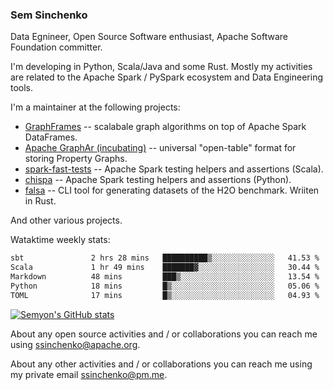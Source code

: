 ### Sem Sinchenko

Data Egnineer, Open Source Software enthusiast, Apache Software Foundation committer.

I'm developing in Python, Scala/Java and some Rust. Mostly my activities are related to the Apache Spark / PySpark ecosystem and Data Engineering tools.

I'm a maintainer at the following projects:
- [GraphFrames](https://github.com/graphframes/graphframes) -- scalabale graph algorithms on top of Apache Spark DataFrames.
- [Apache GraphAr (incubating)](https://github.com/apache/incubator-graphar) -- universal "open-table" format for storing Property Graphs.
- [spark-fast-tests](https://github.com/mrpowers-io/spark-fast-tests) -- Apache Spark testing helpers and assertions (Scala).
- [chispa](https://github.com/MrPowers/chispa) -- Apache Spark testing helpers and assertions (Python).
- [falsa](https://github.com/mrpowers-io/falsa) -- CLI tool for generating datasets of the H2O benchmark. Wriiten in Rust.

And other various projects.

Wataktime weekly stats:
<!--START_SECTION:waka-->

```txt
sbt               2 hrs 28 mins   ██████████▒░░░░░░░░░░░░░░   41.53 %
Scala             1 hr 49 mins    ███████▓░░░░░░░░░░░░░░░░░   30.44 %
Markdown          48 mins         ███▒░░░░░░░░░░░░░░░░░░░░░   13.54 %
Python            18 mins         █▒░░░░░░░░░░░░░░░░░░░░░░░   05.06 %
TOML              17 mins         █▒░░░░░░░░░░░░░░░░░░░░░░░   04.93 %
```

<!--END_SECTION:waka-->

[![Semyon's GitHub stats](https://github-readme-stats.vercel.app/api?username=SemyonSinchenko&theme=gruvbox)](https://github.com/anuraghazra/github-readme-stats)

About any open source activities and / or collaborations you can reach me using [ssinchenko@apache.org](mailto:ssinchenko@apache.org).

About any other activities and / or collaborations you can reach me using my private email [ssinchenko@pm.me](mailto:ssinchenko@pm.me).





